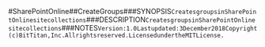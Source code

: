 #SharePointOnline##CreateGroups###SYNOPSIS```CreatesgroupsinSharePointOnlinesitecollections```###DESCRIPTION```CreatesgroupsinSharePointOnlinesitecollections```###NOTES```Version:1.0Lastupdated:3December2018Copyright(c)BitTitan,Inc.Allrightsreserved.LicensedundertheMITLicense.```
